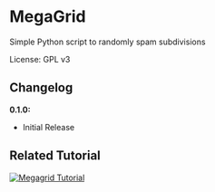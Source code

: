 # MegaGrid
Simple Python script to randomly spam subdivisions

License: GPL v3

## Changelog

**0.1.0:**
- Initial Release

## Related Tutorial
[![Megagrid Tutorial](https://www.youtube.com/watch?v=2bK3juor2-c)](https://www.youtube.com/watch?v=2bK3juor2-c)
